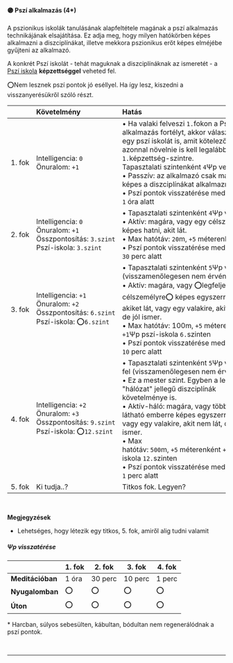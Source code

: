 #### 🟣 Pszí alkalmazás (4*)

A pszionikus iskolák tanulásának alapfeltétele magának a pszí alkalmazás technikájának elsajátítása. Ez adja meg, hogy milyen hatókörben képes alkalmazni a diszciplínákat, illetve mekkora pszionikus erőt képes elméjébe gyűjteni az alkalmazó.

A konkrét Pszí iskolát - tehát maguknak a diszciplínáknak az ismeretét - a [Pszí iskola](../kepzettsegek/pszi_iskola.md) **képzettséggel** veheted fel.

⭕Nem lesznek pszí pontok jó eséllyel. Ha így lesz, kiszedni a visszanyerésükről szóló részt.


|             | Követelmény                                                                                                              | Hatás                                                                                                                                                                                                                                                                                                                                                                                                                                                    |
| :---------- | :----------------------------------------------------------------------------------------------------------------------- | :------------------------------------------------------------------------------------------------------------------------------------------------------------------------------------------------------------------------------------------------------------------------------------------------------------------------------------------------------------------------------------------------------------------------------------------------------- |
| 1.&nbsp;fok | Intelligencia:&nbsp;`0`<br />Önuralom:&nbsp;`+1`                                                                         | • Ha valaki felveszi `1.`fokon a Pszí alkalmazás fortélyt, akkor választania kell egy pszí iskolát is, amit kötelezően azonnal növelnie is kell legalább `1.`képzettség-szintre.<br />Tapasztalati szintenként `4`Ψp vehető fel﻿﻿<br />• Passzív: az alkalmazó csak magára képes a diszciplínákat alkalmazni﻿<br />• Pszí pontok visszatérése meditációban: `1` óra alatt                                                                                |
| 2.&nbsp;fok | Intelligencia:&nbsp;`0`<br />Önuralom:&nbsp;`+1`<br />Összpontosítás:&nbsp;`3.szint`<br />Pszí-iskola:&nbsp;`3.szint`    | • Tapasztalati szintenként `4`Ψp vehető fel﻿<br />• Aktív: magára, vagy egy célszemélyre képes hatni, akit lát.﻿<br />• Max hatótáv: `20`m, `+5` méterenként +`1`Ψp<br />• Pszí pontok visszatérése meditációban: `30` perc alatt                                                                                                                                                                                                                        |
| 3.&nbsp;fok | Intelligencia:&nbsp;`+1`<br />Önuralom:&nbsp;`+2`<br />Összpontosítás:&nbsp;`6.szint`<br />Pszí-iskola:&nbsp;⭕`6.szint`  | • Tapasztalati szintenként `5`Ψp vehető fel (visszamenőlegesen nem érvényes!)<br />• Aktív: magára, vagy ⭕legfeljebb 2 célszemélyre⭕ képes egyszerre hatni, akiket lát, vagy egy valakire, akit nem lát, de jól ismer.<br />• Max hatótáv: 100m, `+5` méterenként `+1`Ψp pszí-iskola `6.`szinten<br />• Pszí pontok visszatérése meditációban: `10` perc alatt                                                                                           |
| 4.&nbsp;fok | Intelligencia:&nbsp;`+2`<br />Önuralom:&nbsp;`+3`<br />Összpontosítás:&nbsp;`9.szint`<br />Pszí-iskola:&nbsp;⭕`12.szint` | • Tapasztalati szintenként `5`Ψp vehető fel (visszamenőlegesen nem érvényes!)<br />• Ez a mester szint. Egyben a legerősebb "hálózat" jellegű diszciplínák követelménye is.﻿<br />• Aktív-háló: magára, vagy több jól látható emberre képes egyszerre hatni, vagy egy valakire, akit nem lát, de jól ismer.﻿<br />• Max hatótáv: `500`m, `+5` méterenként `+1`Ψp pszí-iskola `12.`szinten﻿<br />﻿• Pszí pontok visszatérése meditációban: `1` perc alatt |
| 5.&nbsp;fok | Ki tudja..?                                                                                                              | Titkos fok. Legyen?                                                                                                                                                                                                                                                                                                                                                                                                                                      |

<br />

**Megjegyzések**

- Lehetséges, hogy létezik egy titkos, 5. fok, amiről alig tudni valamit

##### Ψp visszatérése
|   | 1. fok | 2. fok | 3. fok | 4. fok |
|---|---|---|---|---|
|**Meditációban**|1 óra|30 perc|10 perc|1 perc|
|**Nyugalomban**|⭕|⭕|⭕|⭕|
|**Úton**|⭕|⭕|⭕|⭕|

\* Harcban, súlyos sebesülten, kábultan, bódultan nem regenerálódnak a pszí pontok.

<br />

---
